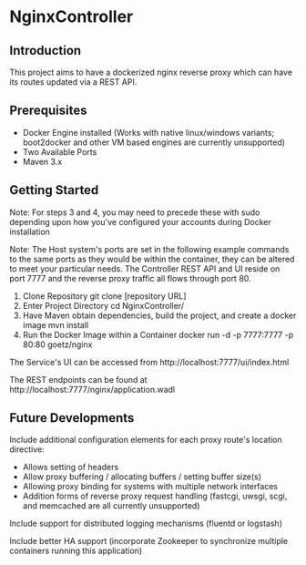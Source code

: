 # NginxController

## Introduction
This project aims to have a dockerized nginx reverse proxy which can have its routes updated via a REST API.

## Prerequisites
- Docker Engine installed (Works with native linux/windows variants; boot2docker and other VM based engines are currently unsupported)
- Two Available Ports
- Maven 3.x


## Getting Started
Note: For steps 3 and 4, you may need to precede these with sudo depending upon how you've configured your accounts during Docker installation


Note: The Host system's ports are set in the following example commands to the same ports as they would be within the container, they can be altered to meet your particular needs.  The Controller REST API and UI reside on port 7777 and the reverse proxy traffic all flows through port 80.


1. Clone Repository
  git clone [repository URL]
2. Enter Project Directory
  cd NginxController/
3. Have Maven obtain dependencies, build the project, and create a docker image
  mvn install
4. Run the Docker Image within a Container
  docker run -d -p 7777:7777 -p 80:80 goetz/nginx


The Service's UI can be accessed from http://localhost:7777/ui/index.html


The REST endpoints can be found at http://localhost:7777/nginx/application.wadl


## Future Developments
Include additional configuration elements for each proxy route's location directive:
- Allows setting of headers
- Allow proxy buffering / allocating buffers / setting buffer size(s)
- Allowing proxy binding for systems with multiple network interfaces
- Addition forms of reverse proxy request handling (fastcgi, uwsgi, scgi, and memcached are all currently unsupported)

Include support for distributed logging mechanisms (fluentd or logstash)

Include better HA support (incorporate Zookeeper to synchronize multiple containers running this application)
